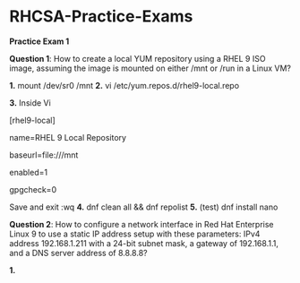 # RHCSA-Practice-Exams
**Practice Exam 1**

**Question 1**: How to create a local YUM repository using a RHEL 9 ISO image, assuming the image is mounted on either /mnt or /run in a Linux VM?

**1.** mount /dev/sr0 /mnt **2.** vi /etc/yum.repos.d/rhel9-local.repo
  
**3.** Inside Vi

[rhel9-local]

name=RHEL 9 Local Repository

baseurl=file:///mnt

enabled=1

gpgcheck=0 

Save and exit :wq **4.** dnf clean all && dnf repolist **5.** (test) dnf install nano

**Question 2**: How to configure a network interface in Red Hat Enterprise Linux 9 to use a static IP address setup with these parameters: IPv4 address 192.168.1.211 with a 24-bit subnet mask, a gateway of 192.168.1.1, and a DNS server address of 8.8.8.8?

**1.** 
